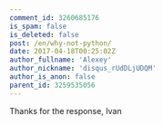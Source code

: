 ```yaml
---
comment_id: 3260685176
is_spam: false
is_deleted: false
post: /en/why-not-python/
date: 2017-04-18T00:25:02Z
author_fullname: 'Alexey'
author_nickname: 'disqus_rUdDLjUDQM'
author_is_anon: false
parent_id: 3259535056
---
```


<p>Thanks for the response, Ivan </p>
